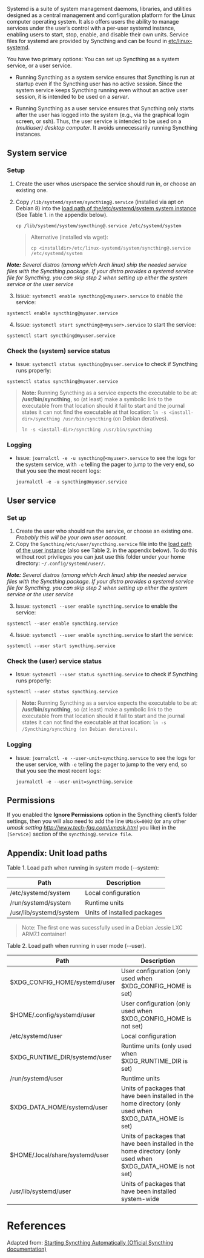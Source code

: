 Systemd is a suite of system management daemons, libraries, and utilities designed as a central management and configuration platform for the Linux computer operating system. It also offers users the ability to manage services under the user’s control with a per-user systemd instance, enabling users to start, stop, enable, and disable their own units. Service files for systemd are provided by Syncthing and can be found in [etc/linux-systemd][2].

You have two primary options: You can set up Syncthing as a system service, or a user service.

- Running Syncthing as a system service ensures that Syncthing is run at startup even if the Syncthing user has no active session. Since the system service keeps Syncthing running even without an active user session, it is intended to be used on a _server_.

- Running Syncthing as a user service ensures that Syncthing only starts after the user has logged into the system (e.g., via the graphical login screen, or ssh). Thus, the user service is intended to be used on a _(multiuser) desktop computer_. It avoids unnecessarily running Syncthing instances.

## System service

### Setup

1. Create the user whos userspace the service should run in, or choose an existing one.

2. Copy `/lib/systemd/system/syncthing@.service` (installed via apt on Debian 8) into the [load path of the/etc/systemd/system system instance][3] (See Table 1. in the appendix below).

    ```shell
    cp /lib/systemd/system/syncthing@.service /etc/systemd/system
    ```

    > Alternative (installed via wget):
    > ```shell
    > cp <installdir>/etc/linux-systemd/system/syncthing@.service /etc/systemd/system
    > ```

***Note:** Several distros (among which Arch linux) ship the needed service files with the Syncthing package. If your distro provides a systemd service file for Syncthing, you can skip step 2 when setting up either the system service or the user service*

3. Issue: `systemctl enable syncthing@<myuser>.service` to enable the service:
  ```shell
  systemctl enable syncthing@myuser.service
  ```
4. Issue: `systemctl start syncthing@<myuser>.service` to start the service:
  ```shell
  systemctl start syncthing@myuser.service
  ```


### Check the (system) service status

- Issue: `systemctl status syncthing@myuser.service` to check if Syncthing runs properly:
```shell
systemctl status syncthing@myuser.service
```

> **Note:** Running Syncthing as a service expects the executable to be at: **/usr/bin/syncthing**, so (at least) make a symbolic link to the executable from that location should it fail to start and the journal states it can not find the executable at that location: `ln -s <install-dir>/syncthing /usr/bin/syncthing` (on Debian deratives).
>  ```
>  ln -s <install-dir>/syncthing /usr/bin/syncthing
>  ```

### Logging

- Issue: `journalctl -e -u syncthing@<myuser>.service` to see the logs for the system service, with `-e` telling the pager to jump to the very end, so that you see the most recent logs:
  ```shell
  journalctl -e -u syncthing@myuser.service
  ```

## User service

### Set up

1. Create the user who should run the service, or choose an existing one. _Probably this will be your own user account._
2. Copy the `Syncthing/etc/user/syncthing.service` file into the  [load path of the user instance][3] (also see Table 2. in the appendix below). To do this without root privileges you can just use this folder under your home directory: `~/.config/systemd/user/`.

***Note:** Several distros (among which Arch linux) ship the needed service files with the Syncthing package. If your distro provides a systemd service file for Syncthing, you can skip step 2 when setting up either the system service or the user service*

3. Issue: `systemctl --user enable syncthing.service` to enable the service:
  ```shell
  systemctl --user enable syncthing.service
  ```
4. Issue: `systemctl --user enable syncthing.service` to start the service:
  ```shell
  systemctl --user start syncthing.service
```

### Check the (user) service status

- Issue: `systemctl --user status syncthing.service` to check if Syncthing runs properly:
```shell
systemctl --user status syncthing.service
```

> **Note:** Running Syncthing as a service expects the executable to be at: **/usr/bin/syncthing**, so (at least) make a symbolic link to the executable from that location should it fail to start and the journal states it can not find the executable at that location: `ln -s /Syncthing/syncthing (on Debian deratives)`.


### Logging

- Issue: `journalctl -e --user-unit=syncthing.service` to see the logs for the user service, with `-e` telling the pager to jump to the very end, so that you see the most recent logs:
  ```shell
  journalctl -e --user-unit=syncthing.service
  ```


## Permissions

If you enabled the **Ignore Permissions** option in the Syncthing client’s folder settings, then you will also need to add the line `UMask=0002` (or any other _umask setting <http://www.tech-faq.com/umask.html>_ you like) in the `[Service]` section of the `syncthing@.service file`.


## Appendix: Unit load paths

Table 1. Load path when running in system mode (--system):

|Path|Description|
|----|-----------|
|/etc/systemd/system|Local configuration|
|/run/systemd/system|Runtime units|
|/usr/lib/systemd/system|Units of installed packages|
> Note: The first one was sucessfully used in a Debian Jessie LXC ARM7.1 container!

Table 2. Load path when running in user mode (--user).

|Path|Description|
|----|-----------|
|$XDG_CONFIG_HOME/systemd/user|User configuration (only used when $XDG_CONFIG_HOME is set)|
|$HOME/.config/systemd/user|User configuration (only used when $XDG_CONFIG_HOME is not set)|
|/etc/systemd/user|Local configuration|
|$XDG_RUNTIME_DIR/systemd/user|Runtime units (only used when $XDG_RUNTIME_DIR is set)|
|/run/systemd/user|Runtime units|
|$XDG_DATA_HOME/systemd/user|Units of packages that have been installed in the home directory (only used when $XDG_DATA_HOME is set)|
|$HOME/.local/share/systemd/user|Units of packages that have been installed in the home directory (only used when $XDG_DATA_HOME is not set)|
|/usr/lib/systemd/user|Units of packages that have been installed system-wide|


# References
Adapted from: [Starting Syncthing Automatically (Official Syncthing documentation)][1]


<!-- REFERENCES -->
[1]:https://docs.syncthing.net/users/autostart.html?highlight=starting#using-systemd
[2]:https://github.com/syncthing/syncthing/tree/master/etc/linux-systemd
[3]:https://www.freedesktop.org/software/systemd/man/systemd.unit.html#Unit%20File%20Load%20Path
